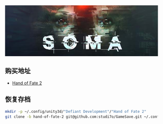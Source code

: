 ![banner](banner.jpg)

## 购买地址

- [Hand of Fate 2](https://www.gog.com/game/hand_of_fate_2)

## 恢复存档

``` bash
mkdir -p ~/.config/unity3d/"Defiant Development"/"Hand of Fate 2"
git clone -b hand-of-fate-2 git@github.com:studi7o/GameSave.git ~/.config/unity3d/"Defiant Development"/"Hand of Fate 2"
```

